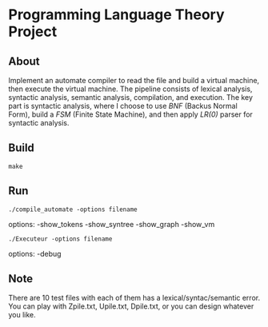 # **Programming Language Theory Project**

## **About**

Implement an automate compiler to read the file and build a virtual machine, then execute the virtual machine. The pipeline consists of lexical analysis, syntactic analysis, semantic analysis, compilation, and execution. The key part is syntactic analysis, where I choose to use *BNF* (Backus Normal Form), build a *FSM* (Finite State Machine), and then apply *LR(0)* parser for syntactic analysis.


## **Build**

    make

## **Run**

    ./compile_automate -options filename  
options: -show_tokens -show_syntree -show_graph -show_vm

    ./Executeur -options filename
options: -debug

## **Note**

There are 10 test files with each of them has a lexical/syntac/semantic error.  
You can play with Zpile.txt, Upile.txt, Dpile.txt, or you can design whatever you like.  

